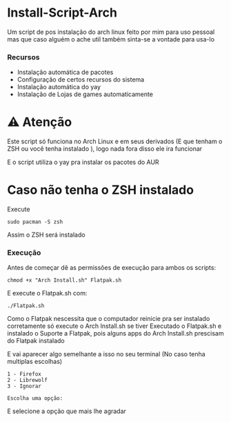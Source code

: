 # Install-Script-Arch
Um script de pos instalação do arch linux feito por mim para uso pessoal mas que caso alguém o ache util também sinta-se a vontade para usa-lo

### Recursos 

- Instalação automática de pacotes
- Configuração de certos recursos do sistema
- Instalação automática do yay
- Instalação de Lojas de games automaticamente

# ⚠️  Atenção
  
Este script só funciona no Arch Linux e em seus derivados (E que tenham o ZSH ou você tenha instalado ), logo nada fora disso ele ira funcionar

E o script utiliza o yay pra instalar os pacotes do AUR

# Caso não tenha o ZSH instalado

Execute

```
sudo pacman -S zsh
```
Assim o ZSH será instalado

### Execução

Antes de começar dê as permissões de execução para ambos os scripts:

```
chmod +x "Arch Install.sh" Flatpak.sh
```
E execute o Flatpak.sh com:
```
./Flatpak.sh
```
Como o Flatpak nescessita que o computador reinicie pra ser instalado corretamente só execute o Arch Install.sh se tiver Executado o Flatpak.sh e instalado o Suporte a Flatpak, pois alguns apps do Arch Install.sh prescisam do Flatpak instalado

E vai aparecer algo semelhante a isso no seu terminal (No caso tenha multiplas escolhas)

```
1 - Firefox
2 - Librewolf
3 - Ignorar

Escolha uma opção:
```

E selecione a opção que mais lhe agradar
